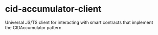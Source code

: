 # cid-accumulator-client
Universal JS/TS client for interacting with smart contracts that implement the CIDAccumulator pattern.
